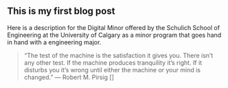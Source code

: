 ## This is my first blog post


Here is a description for the Digital Minor offered by the Schulich School of Engineering at the University of Calgary as a minor program that goes hand in hand with a engineering major.


> “The test of the machine is the satisfaction it gives you. There isn’t any other test. If the machine produces tranquility it’s right. If it disturbs you it’s wrong until either the machine or your mind is changed.” ― Robert M. Pirsig []
